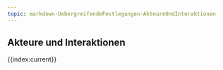 ```yaml
---
topic: markdown-UebergreifendeFestlegungen-AkteureUndInteraktionen
---
```

## Akteure und Interaktionen

{{index:current}}
